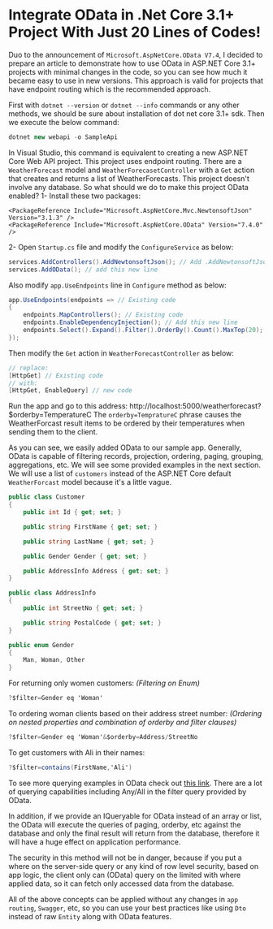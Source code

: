 ﻿# Integrate OData in .Net Core 3.1+ Project With Just 20 Lines of Codes!

Duo to the announcement of `Microsoft.AspNetCore.OData V7.4`, I decided to prepare an article to demonstrate how to use OData in ASP.NET Core 3.1+ projects with minimal changes in the code, so you can see how much it became easy to use in new versions. This approach is valid for projects that have endpoint routing which is the recommended approach.

First with `dotnet --version` or `dotnet --info` commands or any other methods, we should be sure about installation of dot net core 3.1+ sdk. Then we execute the below command:

```csharp
dotnet new webapi -o SampleApi
```

In Visual Studio, this command is equivalent to creating a new ASP.NET Core Web API project. This project uses endpoint routing. There are a `WeatherForecast` model and `WeatherForecasetController` with a `Get` action that creates and returns a list of WeatherForecasts. This project doesn't involve any database.
So what should we do to make this project OData enabled?
1- Install these two packages:
```markup
<PackageReference Include="Microsoft.AspNetCore.Mvc.NewtonsoftJson" Version="3.1.3" />
<PackageReference Include="Microsoft.AspNetCore.OData" Version="7.4.0" />
```
2- Open `Startup.cs` file and modify the `ConfigureService` as below:
```csharp
services.AddControllers().AddNewtonsoftJson(); // Add .AddNewtonsoftJson() to services.AddControllers();
services.AddOData(); // add this new line
```
Also modify `app.UseEndpoints` line in `Configure` method as below:
```csharp
app.UseEndpoints(endpoints => // Existing code
{
    endpoints.MapControllers(); // Existing code
    endpoints.EnableDependencyInjection(); // Add this new line
    endpoints.Select().Expand().Filter().OrderBy().Count().MaxTop(20); // Add this new line
});
```
Then modify the `Get` action in `WeatherForecastController` as below:
```csharp
// replace:
[HttpGet] // Existing code
// with:
[HttpGet, EnableQuery] // new code
```
Run the app and go to this address:
http://localhost:5000/weatherforecast?$orderby=TemperatureC
The `orderby=TempratureC` phrase causes the WeatherForcast result items to be ordered by their temperatures when sending them to the client.

As you can see, we easily added OData to our sample app.
Generally, OData is capable of filtering records, projection, ordering, paging, grouping, aggregations, etc. We will see some provided examples in the next section.
We will use a list of `customers` instead of the ASP.NET Core default `WeatherForcast` model because it's a little vague.
```csharp
public class Customer
{
    public int Id { get; set; }

    public string FirstName { get; set; }

    public string LastName { get; set; }

    public Gender Gender { get; set; }

    public AddressInfo Address { get; set; }
}

public class AddressInfo
{
    public int StreetNo { get; set; }

    public string PostalCode { get; set; }
}

public enum Gender
{
    Man, Woman, Other
}
```
For returning only women customers: *(Filtering on Enum)*
```csharp
?$filter=Gender eq 'Woman'
```
To ordering woman clients based on their address street number: *(Ordering on nested properties and combination of orderby and filter clauses)*
```csharp
?$filter=Gender eq 'Woman'&$orderby=Address/StreetNo
```
To get customers with Ali in their names:
```csharp
?$filter=contains(FirstName,'Ali')
``` 
To see more querying examples in OData check out [this link](https://www.odata.org/getting-started/basic-tutorial/#queryData). 
There are a lot of querying capabilities including Any/All in the filter query provided by OData.

In addition, if we provide an IQueryable for OData instead of an array or list, the OData will execute the queries of paging, orderby, etc against the database and only the final result will return from the database, therefore it will have a huge effect on application performance.

The security in this method will not be in danger, because if you put a where on the server-side query or any kind of row level security, based on app logic, the client only can (OData) query on the limited with where applied data, so it can fetch only accessed data from the database.

All of the above concepts can be applied without any changes in `app routing`, `Swagger`, etc, so you can use your best practices like using `Dto` instead of raw `Entity` along with OData features.
